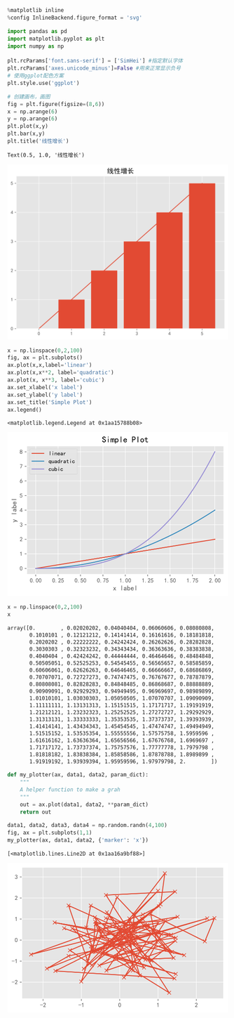 

```python
%matplotlib inline
%config InlineBackend.figure_format = 'svg'
```


```python
import pandas as pd
import matplotlib.pyplot as plt
import numpy as np

plt.rcParams['font.sans-serif'] = ['SimHei'] #指定默认字体
plt.rcParams['axes.unicode_minus']=False #用来正常显示负号
# 使用ggplot配色方案
plt.style.use('ggplot')
```


```python
# 创建画布，画图
fig = plt.figure(figsize=(8,6))
x = np.arange(6)
y = np.arange(6)
plt.plot(x,y)
plt.bar(x,y)
plt.title('线性增长')
```




    Text(0.5, 1.0, '线性增长')




![svg](/img/output_2_1.svg)



```python
x = np.linspace(0,2,100)
fig, ax = plt.subplots()
ax.plot(x,x,label='linear')
ax.plot(x,x**2, label='quadratic')
ax.plot(x, x**3, label='cubic')
ax.set_xlabel('x label')
ax.set_ylabel('y label')
ax.set_title('Simple Plot')
ax.legend()
```




    <matplotlib.legend.Legend at 0x1aa15788b08>




![svg](/img/output_3_1.svg)



```python
x = np.linspace(0,2,100)
x
```




    array([0.        , 0.02020202, 0.04040404, 0.06060606, 0.08080808,
           0.1010101 , 0.12121212, 0.14141414, 0.16161616, 0.18181818,
           0.2020202 , 0.22222222, 0.24242424, 0.26262626, 0.28282828,
           0.3030303 , 0.32323232, 0.34343434, 0.36363636, 0.38383838,
           0.4040404 , 0.42424242, 0.44444444, 0.46464646, 0.48484848,
           0.50505051, 0.52525253, 0.54545455, 0.56565657, 0.58585859,
           0.60606061, 0.62626263, 0.64646465, 0.66666667, 0.68686869,
           0.70707071, 0.72727273, 0.74747475, 0.76767677, 0.78787879,
           0.80808081, 0.82828283, 0.84848485, 0.86868687, 0.88888889,
           0.90909091, 0.92929293, 0.94949495, 0.96969697, 0.98989899,
           1.01010101, 1.03030303, 1.05050505, 1.07070707, 1.09090909,
           1.11111111, 1.13131313, 1.15151515, 1.17171717, 1.19191919,
           1.21212121, 1.23232323, 1.25252525, 1.27272727, 1.29292929,
           1.31313131, 1.33333333, 1.35353535, 1.37373737, 1.39393939,
           1.41414141, 1.43434343, 1.45454545, 1.47474747, 1.49494949,
           1.51515152, 1.53535354, 1.55555556, 1.57575758, 1.5959596 ,
           1.61616162, 1.63636364, 1.65656566, 1.67676768, 1.6969697 ,
           1.71717172, 1.73737374, 1.75757576, 1.77777778, 1.7979798 ,
           1.81818182, 1.83838384, 1.85858586, 1.87878788, 1.8989899 ,
           1.91919192, 1.93939394, 1.95959596, 1.97979798, 2.        ])




```python
def my_plotter(ax, data1, data2, param_dict):
    """
    A helper function to make a grah
    """
    out = ax.plot(data1, data2, **param_dict)
    return out
```


```python
data1, data2, data3, data4 = np.random.randn(4,100)
fig, ax = plt.subplots(1,1)
my_plotter(ax, data1, data2, {'marker': 'x'})
```




    [<matplotlib.lines.Line2D at 0x1aa16a9bf88>]




![svg](/img/output_6_1.svg)



```python

```
